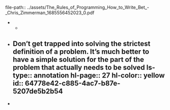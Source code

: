 file-path:: ../assets/The_Rules_of_Programming_How_to_Write_Bet_-_Chris_Zimmerman_1685556452023_0.pdf

-
	-
- Don’t get trapped into solving the strictest definition of a problem. It’s much better to have a simple solution for the part of the problem that actually needs to be solved
  ls-type:: annotation
  hl-page:: 27
  hl-color:: yellow
  id:: 64778e42-c885-4ac7-b87e-5207de5b2b54
	-
-